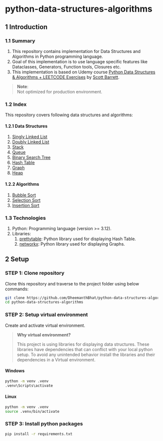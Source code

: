 # python-data-structures-algorithms

## 1 Introduction

### 1.1 Summary

1. This repository contains implementation for Data Structures and Algorithms in Python programming language.
2. Goal of this implementation is to use language specific features like Dataclasses, Generators, Function tools, Closures etc.
3. This implementation is based on Udemy course [Python Data Structures & Algorithms + LEETCODE Exercises][1] by [Scott Barrett][2].

> **Note**:  
> Not optimized for production environment.

### 1.2 Index

This repository covers following data structures and algorithms:

#### 1.2.1 Data Structures

1. [Singly Linked List](01_data_structures/01_singly_linked_list/README.md)
1. [Doubly Linked List](01_data_structures/02_doubly_linked_list/README.md)
1. [Stack](01_data_structures/03_stack/README.md)
1. [Queue](01_data_structures/04_queue/README.md)
1. [Binary Search Tree](01_data_structures/05_binary_search_tree/README.md)
1. [Hash Table](01_data_structures/06_hash_table/README.md)
1. [Graph](01_data_structures/07_graphs/README.md)
1. [Heap](01_data_structures/08_heaps/README.md)

#### 1.2.2 Algorithms

1. [Bubble Sort](02_algorithms/01_bubble_sort/README.md)
1. [Selection Sort](02_algorithms/02_selection_sort/README.md)
1. [Insertion Sort](02_algorithms/03_insertion_sort/README.md)

### 1.3 Technologies

1. Python: Programming language (version >= 3.12).
1. Libraries:
   1. [prettytable][3]: Python library used for displaying Hash Table.
   1. [networkx][4]: Python library used for displaying Graphs.

## 2 Setup

### STEP 1: Clone repository

Clone this repository and traverse to the project folder using below commands:

```sh
git clone https://github.com/DheemanthBhat/python-data-structures-algorithms.git
cd python-data-structures-algorithms
```

### STEP 2: Setup virtual environment

Create and activate virtual environment.

> **Why virtual environment?**
>
> This project is using libraries for displaying data structures.
> These libraries have dependencies that can conflict with your local python setup.
> To avoid any unintended behavior install the libraries and their dependencies in a Virtual environment.

#### Windows

```sh
python -m venv .venv
.venv\Scripts\activate
```

#### Linux

```sh
python -m venv .venv
source .venv/bin/activate
```

### STEP 3: Install python packages

```sh
pip install -r requirements.txt
```

[1]: https://www.udemy.com/share/104YM0/
[2]: https://www.udemy.com/user/scott-barrett-16/
[3]: https://pypi.org/project/prettytable/
[4]: https://pypi.org/project/networkx/
